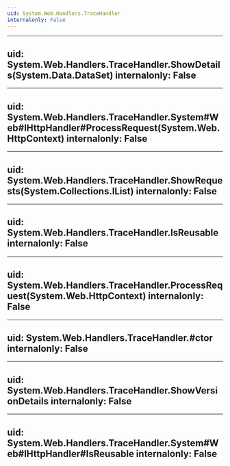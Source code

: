 ```yaml
---
uid: System.Web.Handlers.TraceHandler
internalonly: False
---
```


---
uid: System.Web.Handlers.TraceHandler.ShowDetails(System.Data.DataSet)
internalonly: False
---

---
uid: System.Web.Handlers.TraceHandler.System#Web#IHttpHandler#ProcessRequest(System.Web.HttpContext)
internalonly: False
---

---
uid: System.Web.Handlers.TraceHandler.ShowRequests(System.Collections.IList)
internalonly: False
---

---
uid: System.Web.Handlers.TraceHandler.IsReusable
internalonly: False
---

---
uid: System.Web.Handlers.TraceHandler.ProcessRequest(System.Web.HttpContext)
internalonly: False
---

---
uid: System.Web.Handlers.TraceHandler.#ctor
internalonly: False
---

---
uid: System.Web.Handlers.TraceHandler.ShowVersionDetails
internalonly: False
---

---
uid: System.Web.Handlers.TraceHandler.System#Web#IHttpHandler#IsReusable
internalonly: False
---

